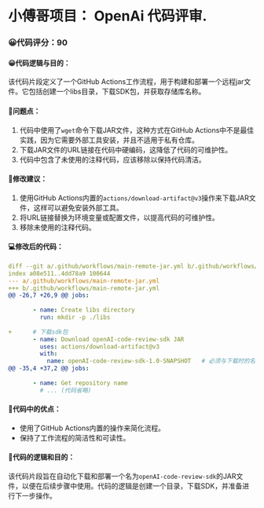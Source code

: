 # 小傅哥项目： OpenAi 代码评审.
### 😀代码评分：90
#### 😀代码逻辑与目的：
该代码片段定义了一个GitHub Actions工作流程，用于构建和部署一个远程jar文件。它包括创建一个libs目录，下载SDK包，并获取存储库名称。

#### 🤔问题点：
1. 代码中使用了`wget`命令下载JAR文件，这种方式在GitHub Actions中不是最佳实践，因为它需要外部工具安装，并且不适用于私有仓库。
2. 下载JAR文件的URL链接在代码中硬编码，这降低了代码的可维护性。
3. 代码中包含了未使用的注释代码，应该移除以保持代码清洁。

#### 🎯修改建议：
1. 使用GitHub Actions内置的`actions/download-artifact@v3`操作来下载JAR文件，这样可以避免安装外部工具。
2. 将URL链接替换为环境变量或配置文件，以提高代码的可维护性。
3. 移除未使用的注释代码。

#### 💻修改后的代码：
```yaml
diff --git a/.github/workflows/main-remote-jar.yml b/.github/workflows/main-remote-jar.yml
index a08e511..4dd78a9 100644
--- a/.github/workflows/main-remote-jar.yml
+++ b/.github/workflows/main-remote-jar.yml
@@ -26,7 +26,9 @@ jobs:
 
       - name: Create libs directory
         run: mkdir -p ./libs
 
+      # 下载sdk包
       - name: Download openAI-code-review-sdk JAR
         uses: actions/download-artifact@v3
         with:
           name: openAI-code-review-sdk-1.0-SNAPSHOT   # 必须与下载时的名称一致
@@ -35,4 +37,2 @@ jobs:
 
       - name: Get repository name
         # ... (代码省略)
```

#### 🌟代码中的优点：
- 使用了GitHub Actions内置的操作来简化流程。
- 保持了工作流程的简洁性和可读性。

#### 📝代码的逻辑和目的：
该代码片段旨在自动化下载和部署一个名为`openAI-code-review-sdk`的JAR文件，以便在后续步骤中使用。代码的逻辑是创建一个目录，下载SDK，并准备进行下一步操作。